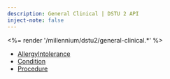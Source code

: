 ```yaml
---
description: General Clinical | DSTU 2 API
inject-note: false
---
```


<%= render '/millennium/dstu2/general-clinical.*' %>

* [AllergyIntolerance](../general-clinical/allergy-intolerance)
* [Condition](../general-clinical/condition)
* [Procedure](../general-clinical/procedure)

